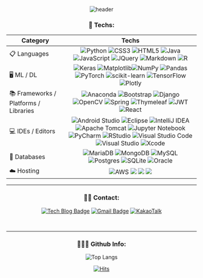 <div align="center" style="text-align:center">
  

![header](https://capsule-render.vercel.app/api?animation=fadeIn&type=transparent&height=70&section=header&text=Moonbyeol's%20Github&fontSize=50)

<!--- badges from https://github.com/Ileriayo/markdown-badges --->
<h3 align="center">🤖 Techs:</h3>
<p align="center">


| Category 	| Techs 	|
|---	|:---:	|
| 📋 Languages 	| ![Python](https://img.shields.io/badge/Python-3670A0?style=flat-square&logo=python&logoColor=ffdd54) ![CSS3](https://img.shields.io/badge/CSS3-%231572B6.svg?style=flat-square&logo=css3&logoColor=white) ![HTML5](https://img.shields.io/badge/HTML5-%23E34F26.svg?style=flat-square&logo=html5&logoColor=white) ![Java](https://img.shields.io/badge/Java-%23ED8B00.svg?style=flat-square&logo=openjdk&logoColor=white) ![JavaScript](https://img.shields.io/badge/Javascript-%23323330.svg?style=flat-square&logo=javascript&logoColor=%23F7DF1E) ![JQuery](https://img.shields.io/badge/jquery-%230769AD.svg?style=flat-square&logo=jquery&logoColor=white) ![Markdown](https://img.shields.io/badge/Markdown-%23000000.svg?style=flat-square&logo=markdown&logoColor=white) ![R](https://img.shields.io/badge/R-%23276DC3.svg?style=flat-square&logo=r&logoColor=white) 	|
| 🖥️ ML / DL  	| ![Keras](https://img.shields.io/badge/Keras-%23D00000.svg?style=flat-square&logo=Keras&logoColor=white) ![Matplotlib](https://img.shields.io/badge/Matplotlib-%23ffffff.svg?style=flat-square&logo=Matplotlib&logoColor=black)![NumPy](https://img.shields.io/badge/Numpy-%23013243.svg?style=flat-square&logo=numpy&logoColor=white) ![Pandas](https://img.shields.io/badge/Pandas-%23150458.svg?style=flat-square&logo=pandas&logoColor=white) ![PyTorch](https://img.shields.io/badge/PyTorch-%23EE4C2C.svg?style=flat-square&logo=PyTorch&logoColor=white) ![scikit-learn](https://img.shields.io/badge/Scikit--learn-%23F7931E.svg?style=flat-square&logo=scikit-learn&logoColor=white) ![TensorFlow](https://img.shields.io/badge/TensorFlow-%23FF6F00.svg?style=flat-square&logo=TensorFlow&logoColor=white) ![Plotly](https://img.shields.io/badge/Plotly-%233F4F75.svg?style=flat-square&logo=plotly&logoColor=white)|
| 📚 Frameworks / Platforms / Libraries 	| ![Anaconda](https://img.shields.io/badge/Anaconda-%2344A833.svg?style=flat-square&logo=anaconda&logoColor=white) ![Bootstrap](https://img.shields.io/badge/Bootstrap-%23563D7C.svg?style=flat-square&logo=bootstrap&logoColor=white) ![Django](https://img.shields.io/badge/Django-%23092E20.svg?style=flat-square&logo=django&logoColor=white) ![OpenCV](https://img.shields.io/badge/Opencv-%23white.svg?style=flat-square&logo=opencv&logoColor=white) ![Spring](https://img.shields.io/badge/Spring-%236DB33F.svg?style=flat-square&logo=spring&logoColor=white) ![Thymeleaf](https://img.shields.io/badge/Thymeleaf-%23005C0F.svg?style=flat-square&logo=Thymeleaf&logoColor=white) ![JWT](https://img.shields.io/badge/JWT-black?style=flat-square&logo=JSON%20web%20tokens) 	![React](https://img.shields.io/badge/react-%2320232a.svg?style=flat-square&logo=react&logoColor=%2361DAFB)|
| 💻 IDEs / Editors 	| ![Android Studio](https://img.shields.io/badge/Android%20Studio-3DDC84.svg?style=flat-square&logo=android-studio&logoColor=white) ![Eclipse](https://img.shields.io/badge/Eclipse-FE7A16.svg?style=flat-square&logo=Eclipse&logoColor=white) ![IntelliJ IDEA](https://img.shields.io/badge/IntelliJIDEA-000000.svg?style=flat-square&logo=intellij-idea&logoColor=white) ![Apache Tomcat](https://img.shields.io/badge/Apache%20tomcat-%23F8DC75.svg?style=flat-square&logo=apache-tomcat&logoColor=black) ![Jupyter Notebook](https://img.shields.io/badge/Jupyter-%23FA0F00.svg?style=flat-square&logo=jupyter&logoColor=white) ![PyCharm](https://img.shields.io/badge/Pycharm-143?style=flat-square&logo=pycharm&logoColor=black&color=black&labelColor=green) ![RStudio](https://img.shields.io/badge/RStudio-4285F4?style=flat-square&logo=rstudio&logoColor=white) ![Visual Studio Code](https://img.shields.io/badge/Visual%20Studio%20Code-0078d7.svg?style=flat-square&logo=visual-studio-code&logoColor=white) ![Visual Studio](https://img.shields.io/badge/Visual%20Studio-5C2D91.svg?style=flat-square&logo=visual-studio&logoColor=white) ![Xcode](https://img.shields.io/badge/Xcode-007ACC?style=flat-square&logo=Xcode&logoColor=white) 	|
| 💾 Databases 	| ![MariaDB](https://img.shields.io/badge/MariaDB-003545?style=flat-square&logo=mariadb&logoColor=white) ![MongoDB](https://img.shields.io/badge/MongoDB-%234ea94b.svg?style=flat-square&logo=mongodb&logoColor=white) ![MySQL](https://img.shields.io/badge/Mysql-%2300f.svg?style=flat-square&logo=mysql&logoColor=white) ![Postgres](https://img.shields.io/badge/Postgres-%23316192.svg?style=flat-square&logo=postgresql&logoColor=white) ![SQLite](https://img.shields.io/badge/Sqlite-%2307405e.svg?style=flat-square&logo=sqlite&logoColor=white) ![Oracle](https://img.shields.io/badge/Oracle-F80000?style=flat-square&logo=oracle&logoColor=white) 	|
| ☁️ Hosting 	| ![AWS](https://img.shields.io/badge/AWS-%23FF9900.svg?style=flat-square&logo=amazon-aws&logoColor=white) <img src="https://img.shields.io/badge/Amazon S3-569A31?style=flat-square&logo=Amazon S3&logoColor=white"> <img src="https://img.shields.io/badge/Amazon RDS-527FFF?style=flat-square&logo=Amazon RDS&logoColor=white"> <img src="https://img.shields.io/badge/Amazon EC2-FF9900?style=flat-square&logo=Amazon EC2&logoColor=white"> |

</p>
<hr>
<h3 align="center">🧑‍💻 Contact:</h3>

<div align="center" style="text-align:center">
  
  [![Tech Blog Badge](http://img.shields.io/badge/-Tech%20blog-black?style=for-the-badge&logo=github&link=https://syshin0116.github.io/)](https://syshin0116.github.io/)
  [![Gmail Badge](https://img.shields.io/badge/Gmail-d14836?style=for-the-badge&logo=Gmail&logoColor=white&link=mailto:syshin0116@gmail.com)](mailto:syshin0116@gmail.com)
  [![KakaoTalk](https://img.shields.io/badge/kakaotalk-ffcd00.svg?style=for-the-badge&logo=kakaotalk&logoColor=000000&link=https://syshin0116.github.io/)](https://syshin0116.github.io/)
</div>
  
<br>
<hr>
<h3 align="center">👨🏻‍💻 Github Info:</h3>

<!--   ![Syshin0116's github stats](https://github-readme-stats.vercel.app/api?username=syshin0116&show_icons=true) -->
  ![Top Langs](https://github-readme-stats.vercel.app/api/top-langs/?username=syshin0116)
<!--   [![Syshin0116's wakatime stats](https://github-readme-stats.vercel.app/api/wakatime?username=syshin0116&layout=compact)](https://github.com/syshin0116/github-readme-stats) -->


  
[![Hits](https://hits.seeyoufarm.com/api/count/incr/badge.svg?url=https%3A%2F%2Fgithub.com%2Fsyshin0116&count_bg=%2379C83D&title_bg=%23555555&icon=&icon_color=%23E7E7E7&title=hits&edge_flat=false)](https://hits.seeyoufarm.com)


</div>
</div>

